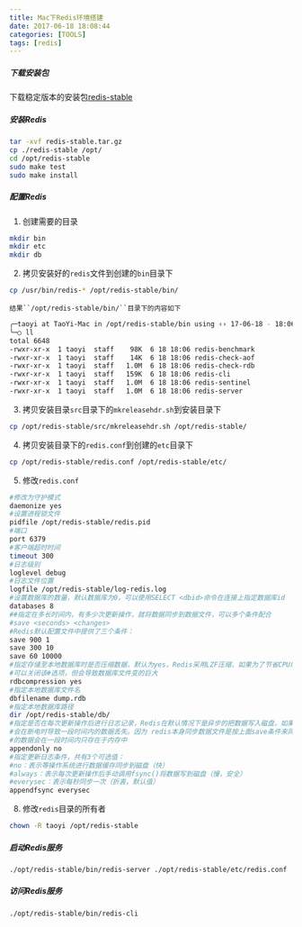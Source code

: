```yaml
---
title: Mac下Redis环境搭建
date: 2017-06-18 18:08:44
categories: [TOOLS]
tags: [redis]
---
```


##### 下载安装包
下载稳定版本的安装包[redis-stable](http://download.redis.io/redis-stable.tar.gz)

##### 安装Redis
```bash
tar -xvf redis-stable.tar.gz
cp ./redis-stable /opt/
cd /opt/redis-stable
sudo make test
sudo make install
```

  <!--more-->


##### 配置Redis
1. 创建需要的目录
```bash
mkdir bin
mkdir etc
mkdir db
```
2. 拷贝安装好的``redis``文件到创建的``bin``目录下
```bash
cp /usr/bin/redis-* /opt/redis-stable/bin/
```
	结果``/opt/redis-stable/bin/``目录下的内容如下
```bash
╭─taoyi at TaoYi-Mac in /opt/redis-stable/bin using ‹› 17-06-18 - 18:06:48
╰─○ ll
total 6648
-rwxr-xr-x  1 taoyi  staff    98K  6 18 18:06 redis-benchmark
-rwxr-xr-x  1 taoyi  staff    14K  6 18 18:06 redis-check-aof
-rwxr-xr-x  1 taoyi  staff   1.0M  6 18 18:06 redis-check-rdb
-rwxr-xr-x  1 taoyi  staff   159K  6 18 18:06 redis-cli
-rwxr-xr-x  1 taoyi  staff   1.0M  6 18 18:06 redis-sentinel
-rwxr-xr-x  1 taoyi  staff   1.0M  6 18 18:06 redis-server
```

3. 拷贝安装目录``src``目录下的``mkreleasehdr.sh``到安装目录下
```bash
cp /opt/redis-stable/src/mkreleasehdr.sh /opt/redis-stable/
```

4. 拷贝安装目录下的``redis.conf``到创建的``etc``目录下
```bash
cp /opt/redis-stable/redis.conf /opt/redis-stable/etc/
```

5. 修改``redis.conf``
```bash
#修改为守护模式
daemonize yes
#设置进程锁文件
pidfile /opt/redis-stable/redis.pid
#端口
port 6379
#客户端超时时间
timeout 300
#日志级别
loglevel debug
#日志文件位置
logfile /opt/redis-stable/log-redis.log
#设置数据库的数量，默认数据库为0，可以使用SELECT <dbid>命令在连接上指定数据库id
databases 8
##指定在多长时间内，有多少次更新操作，就将数据同步到数据文件，可以多个条件配合
#save <seconds> <changes>
#Redis默认配置文件中提供了三个条件：
save 900 1
save 300 10
save 60 10000
#指定存储至本地数据库时是否压缩数据，默认为yes，Redis采用LZF压缩，如果为了节省CPU时间，
#可以关闭该#选项，但会导致数据库文件变的巨大
rdbcompression yes
#指定本地数据库文件名
dbfilename dump.rdb
#指定本地数据库路径
dir /opt/redis-stable/db/
#指定是否在每次更新操作后进行日志记录，Redis在默认情况下是异步的把数据写入磁盘，如果不开启，可能
#会在断电时导致一段时间内的数据丢失。因为 redis本身同步数据文件是按上面save条件来同步的，所以有
#的数据会在一段时间内只存在于内存中
appendonly no
#指定更新日志条件，共有3个可选值：
#no：表示等操作系统进行数据缓存同步到磁盘（快）
#always：表示每次更新操作后手动调用fsync()将数据写到磁盘（慢，安全）
#everysec：表示每秒同步一次（折衷，默认值）
appendfsync everysec
```

8. 修改``redis``目录的所有者
```bash
chown -R taoyi /opt/redis-stable
```

##### 启动Redis服务
```bash
./opt/redis-stable/bin/redis-server ./opt/redis-stable/etc/redis.conf
```

##### 访问Redis服务
```bash
./opt/redis-stable/bin/redis-cli
```